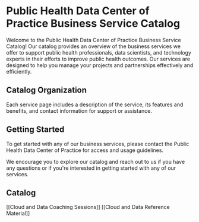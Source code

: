 # Public Health Data Center of Practice Business Service Catalog

Welcome to the Public Health Data Center of Practice Business Service Catalog! Our catalog provides an overview of the business services we offer to support public health professionals, data scientists, and technology experts in their efforts to improve public health outcomes. Our services are designed to help you manage your projects and partnerships effectively and efficiently.

## Catalog Organization

Each service page includes a description of the service, its features and benefits, and contact information for support or assistance.

## Getting Started

To get started with any of our business services, please contact the Public Health Data Center of Practice for access and usage guidelines.

We encourage you to explore our catalog and reach out to us if you have any questions or if you're interested in getting started with any of our services.

## Catalog

[[Cloud and Data Coaching Sessions]]
[[Cloud and Data Reference Material]]